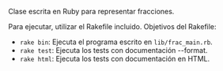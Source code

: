 ﻿Clase escrita en Ruby para representar fracciones.

Para ejecutar, utilizar el Rakefile incluido. Objetivos del Rakefile:

+ `rake bin`: Ejecuta el programa escrito en `lib/frac_main.rb`.
+ `rake test`: Ejecuta los tests con documentación --format.
+ `rake html`: Ejecuta los tests con documentación en HTML.